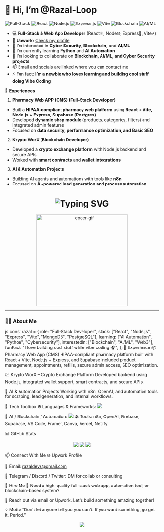 # 👋 Hi, I’m @Razal-Loop  

![Full-Stack](https://img.shields.io/badge/Full--Stack-Developer-blue?style=flat-square) 
![React](https://img.shields.io/badge/React-⚛️-blue?style=flat-square) 
![Node.js](https://img.shields.io/badge/Node.js-🌐-green?style=flat-square) 
![Express.js](https://img.shields.io/badge/Express-🚀-black?style=flat-square) 
![Vite](https://img.shields.io/badge/Vite-⚡-purple?style=flat-square) 
![Blockchain](https://img.shields.io/badge/Blockchain-🔗-gray?style=flat-square) 
![AI/ML](https://img.shields.io/badge/AI%2FML-🤖-yellow?style=flat-square)

- 💻 **Full-Stack & Web App Developer** (React⚛️, Node🌐, Express🚀, Vite⚡)  
- 🔗 **Upwork:** [Check my profile](https://www.upwork.com/freelancers/~01be37a636d42a689e?mp_source=share)  
- 👀 I’m interested in **Cyber Security**, **Blockchain**, and **AI/ML**  
- 🌱 I’m currently learning **Python** and **AI Automation**  
- 💞️ I’m looking to collaborate on **Blockchain, AI/ML, and Cyber Security projects**  
- 📫 Email and socials are linked where you can contact me  
- ⚡ Fun fact: **I’m a newbie who loves learning and building cool stuff doing Vibe Coding**  

💼 **Experiences**

1. **Pharmacy Web APP (CMS) (Full-Stack Developer)**  
- Built a **HIPAA-compliant pharmacy web platform** using **React + Vite, Node.js + Express, Supabase (Postgres)**  
- Developed **dynamic shop module** (products, categories, filters) and integrated admin features  
- Focused on **data security, performance optimization, and  Basic SEO**  

2. **Krypto WorX (Blockchain Developer)**  
- Developed a **crypto exchange platform** with Node.js backend and secure APIs  
- Worked with **smart contracts** and **wallet integrations**  

3. **AI & Automation Projects**  
- Building AI agents and automations with tools like **n8n**  
- Focused on **AI-powered lead generation and process automation**  
<!-- Razal-Loop GitHub Profile README -->

<h1 align="center">
  <img src="https://readme-typing-svg.herokuapp.com?font=Fira+Code&duration=3000&pause=1000&color=00F2EA&center=true&vCenter=true&width=500&lines=👋+Hi%2C+I'm+Razal-Loop;Full-Stack+%7C+AI%2FML+%7C+Blockchain+Dev;Learning+Cybersecurity+%7C+Automation;Vibe+Coder+on+a+Journey+🚀" alt="Typing SVG" />
</h1>

<p align="center">
  <img src="https://media.giphy.com/media/qgQUggAC3Pfv687qPC/giphy.gif" width="300px" alt="coder-gif">
</p>

---

### 👨‍💻 About Me

js
const razal = {
  role: "Full-Stack Developer",
  stack: ["React", "Node.js", "Express", "Vite", "MongoDB", "PostgreSQL"],
  learning: ["AI Automation", "Python", "Cybersecurity"],
  interestedIn: ["Blockchain", "AI/ML", "Web3"],
  funFact: "I love building cool stuff while vibe coding 🎧",
};
💼 Experience
📦 Pharmacy Web App (CMS)
HIPAA-compliant pharmacy platform built with React + Vite, Node.js + Express, and Supabase
Included product management, appointments, refills, secure admin access, SEO optimization.

💹 Krypto WorX – Crypto Exchange Platform
Developed backend using Node.js, integrated wallet support, smart contracts, and secure APIs.

🤖 AI & Automation Projects
Working with n8n, OpenAI, and automation tools for scraping, lead generation, and internal workflows.

🧰 Tech Toolbox
⚙️ Languages & Frameworks:
<img src="https://skillicons.dev/icons?i=js,ts,react,next,nodejs,express,vite,html,css,tailwind,bootstrap,python,java,cpp" /><br>

🧠 AI / Blockchain / Automation:
<img src="https://skillicons.dev/icons?i=web3,solidity,mongodb,postgres,docker,git,github" />
🛠 Tools:
n8n, OpenAI, Firebase, Supabase, VS Code, Framer, Canva, Vercel, Netlify

📊 GitHub Stats
<p align="center"> <img src="https://github-readme-stats.vercel.app/api?username=Razal-Loop&show_icons=true&theme=tokyonight&hide_title=true" /> <img src="https://github-readme-streak-stats.herokuapp.com?user=Razal-Loop&theme=tokyonight_duo" /> <img src="https://github-readme-stats.vercel.app/api/top-langs/?username=Razal-Loop&layout=compact&theme=tokyonight" /> </p>
📫 Connect With Me
🌐 Upwork Profile

📧 Email: razaldevs@gmail.com

💬 Telegram / Discord / Twitter: DM for collab or consulting

💸 Hire Me
🔧 Need a high-quality full-stack web app, automation tool, or blockchain-based system?

📩 Reach out via email or Upwork. Let's build something amazing together!

💡 Motto
“Don’t let anyone tell you you can’t. If you want something, go get it. Period.”

<p align="center"> <img src="https://capsule-render.vercel.app/api?type=waving&color=0:00F2EA,100:000000&height=120&section=footer&text=Thanks%20for%20visiting%20my%20profile!&fontColor=ffffff" /> </p> 
